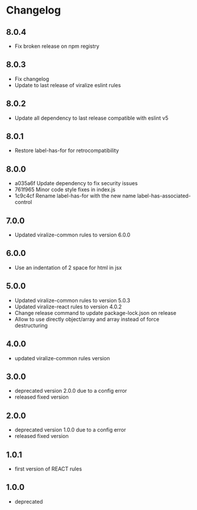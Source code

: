 # Changelog

## 8.0.4

- Fix broken release on npm registry

## 8.0.3

- Fix changelog
- Update to last release of viralize eslint rules

## 8.0.2

- Update all dependency to last release compatible with eslint v5

## 8.0.1

- Restore label-has-for for retrocompatibility

## 8.0.0

- a035a6f Update dependency to fix security issues
- 761f965 Minor code style fixes in index.js
- 1c9c4cf Rename label-has-for with the new name label-has-associated-control

## 7.0.0

- Updated viralize-common rules to version 6.0.0

## 6.0.0

- Use an indentation of 2 space for html in jsx

## 5.0.0

- Updated viralize-common rules to version 5.0.3
- Updated viralize-react rules to version 4.0.2
- Change release command to update package-lock.json on release
- Allow to use directly object/array and array instead of force destructuring

## 4.0.0

- updated viralize-common rules version

## 3.0.0

- deprecated version 2.0.0 due to a config error
- released fixed version

## 2.0.0

- deprecated version 1.0.0 due to a config error
- released fixed version

## 1.0.1

- first version of REACT rules

## 1.0.0

- deprecated
